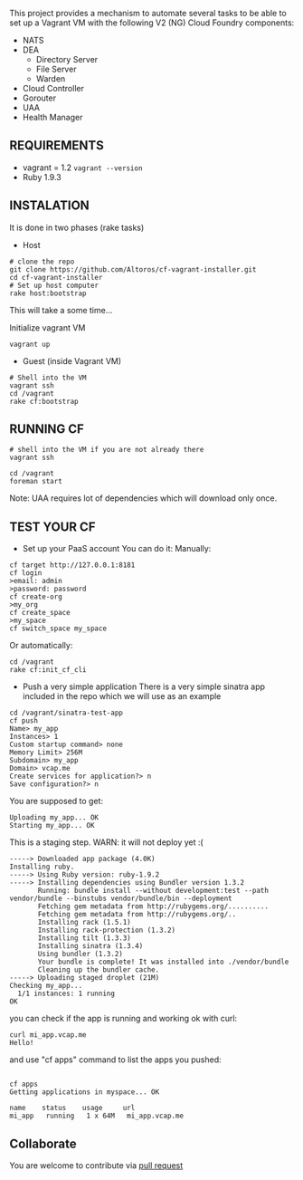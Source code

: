 This project provides a mechanism to automate several tasks to be able to set up a Vagrant VM with the following V2 (NG) Cloud Foundry components:
* NATS
* DEA
  * Directory Server
  * File Server
  * Warden
* Cloud Controller
* Gorouter
* UAA
* Health Manager

REQUIREMENTS
--
* vagrant = 1.2
```vagrant --version```
* Ruby 1.9.3

INSTALATION
--
It is done in two phases (rake tasks)
* Host

```
# clone the repo
git clone https://github.com/Altoros/cf-vagrant-installer.git
cd cf-vagrant-installer
# Set up host computer
rake host:bootstrap
```

This will take a some time... 

Initialize vagrant VM
```
vagrant up
```

* Guest (inside Vagrant VM)

```
# Shell into the VM 
vagrant ssh
cd /vagrant
rake cf:bootstrap
```

RUNNING CF
--

```
# shell into the VM if you are not already there
vagrant ssh

cd /vagrant
foreman start
```

Note: UAA requires lot of dependencies which will download only once.

TEST YOUR CF
--
* Set up your PaaS account
You can do it:
Manually:

```
cf target http://127.0.0.1:8181
cf login
>email: admin
>password: password
cf create-org
>my_org
cf create_space
>my_space
cf switch_space my_space
```

Or automatically:

```
cd /vagrant
rake cf:init_cf_cli 
```

* Push a very simple application
There is a very simple sinatra app included in the repo which we will use as an example

```
cd /vagrant/sinatra-test-app
cf push
Name> my_app
Instances> 1
Custom startup command> none
Memory Limit> 256M
Subdomain> my_app
Domain> vcap.me
Create services for application?> n
Save configuration?> n
```

You are supposed to get:

```
Uploading my_app... OK
Starting my_app... OK
```

This is a staging step. WARN: it will not deploy yet :(

```
-----> Downloaded app package (4.0K)
Installing ruby.
-----> Using Ruby version: ruby-1.9.2
-----> Installing dependencies using Bundler version 1.3.2
       Running: bundle install --without development:test --path vendor/bundle --binstubs vendor/bundle/bin --deployment
       Fetching gem metadata from http://rubygems.org/..........
       Fetching gem metadata from http://rubygems.org/..
       Installing rack (1.5.1)
       Installing rack-protection (1.3.2)
       Installing tilt (1.3.3)
       Installing sinatra (1.3.4)
       Using bundler (1.3.2)
       Your bundle is complete! It was installed into ./vendor/bundle
       Cleaning up the bundler cache.
-----> Uploading staged droplet (21M)
Checking my_app...
  1/1 instances: 1 running
OK
```

you can check if the app is running and working ok with curl:

```
curl mi_app.vcap.me
Hello!
```

and use "cf apps" command to list the apps you pushed:

```

cf apps
Getting applications in myspace... OK

name    status    usage     url          
mi_app   running   1 x 64M   mi_app.vcap.me
```


Collaborate
--
You are welcome to contribute via [pull request](https://help.github.com/articles/using-pull-requests)
